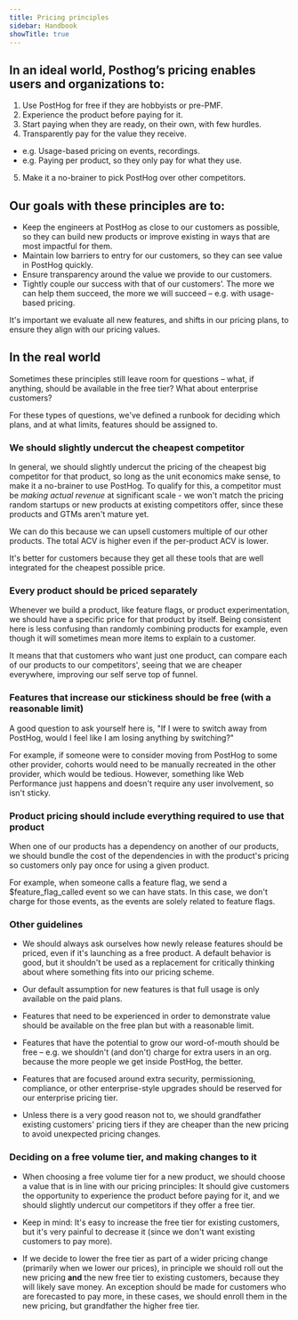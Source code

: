 ```yaml
---
title: Pricing principles
sidebar: Handbook
showTitle: true
---
```


## In an ideal world, Posthog’s pricing enables users and organizations to:

1. Use PostHog for free if they are hobbyists or pre-PMF.
2. Experience the product before paying for it.
3. Start paying when they are ready, on their own, with few hurdles.
4. Transparently pay for the value they receive.
  - e.g. Usage-based pricing on events, recordings.
  - e.g. Paying per product, so they only pay for what they use.
5. Make it a no-brainer to pick PostHog over other competitors.


## Our goals with these principles are to: 

- Keep the engineers at PostHog as close to our customers as possible, so they can build new products or improve existing in ways that are most impactful for them.
- Maintain low barriers to entry for our customers, so they can see value in PostHog quickly.
- Ensure transparency around the value we provide to our customers.
- Tightly couple our success with that of our customers’. The more we can help them succeed, the more we will succeed – e.g. with usage-based pricing.

It's important we evaluate all new features, and shifts in our pricing plans, to ensure they align with our pricing values.

## In the real world

Sometimes these principles still leave room for questions – what, if anything, should be available in the free tier? What about enterprise customers? 

For these types of questions, we've defined a runbook for deciding which plans, and at what limits, features should be assigned to.

### We should slightly undercut the cheapest competitor

In general, we should slightly undercut the pricing of the cheapest big competitor for that product, so long as the unit economics make sense, to make it a no-brainer to use PostHog. To qualify for this, a competitor must be _making actual revenue_ at significant scale - we won't match the pricing random startups or new products at existing competitors offer, since these products and GTMs aren't mature yet.

We can do this because we can upsell customers multiple of our other products. The total ACV is higher even if the per-product ACV is lower. 

It's better for customers because they get all these tools that are well integrated for the cheapest possible price.

### Every product should be priced separately

Whenever we build a product, like feature flags, or product experimentation, we should have a specific price for that product by itself. Being consistent here is less confusing than randomly combining products for example, even though it will sometimes mean more items to explain to a customer.

It means that that customers who want just one product, can compare each of our products to our competitors', seeing that we are cheaper everywhere, improving our self serve top of funnel.

### Features that increase our stickiness should be free (with a reasonable limit)

A good question to ask yourself here is, "If I were to switch away from PostHog, would I feel like I am losing anything by switching?"

For example, if someone were to consider moving from PostHog to some other provider, cohorts would need to be manually recreated in the other provider, which would be tedious. However, something like Web Performance just happens and doesn't require any user involvement, so isn't sticky.

### Product pricing should include everything required to use that product

When one of our products has a dependency on another of our products, we should bundle the cost of the dependencies in with the product's pricing so customers only pay once for using a given product.

For example, when someone calls a feature flag, we send a $feature_flag_called event so we can have stats. In this case, we don't charge for those events, as the events are solely related to feature flags.

### Other guidelines

- We should always ask ourselves how newly release features should be priced, even if it's launching as a free product. A default behavior is good, but it shouldn't be used as a replacement for critically thinking about where something fits into our pricing scheme.

- Our default assumption for new features is that full usage is only available on the paid plans.

- Features that need to be experienced in order to demonstrate value should be available on the free plan but with a reasonable limit.

- Features that have the potential to grow our word-of-mouth should be free – e.g. we shouldn't (and don't) charge for extra users in an org. because the more people we get inside PostHog, the better.

- Features that are focused around extra security, permissioning, compliance, or other enterprise-style upgrades should be reserved for our enterprise pricing tier.

- Unless there is a very good reason not to, we should grandfather existing customers' pricing tiers if they are cheaper than the new pricing to avoid unexpected pricing changes. 

### Deciding on a free volume tier, and making changes to it

- When choosing a free volume tier for a new product, we should choose a value that is in line with our pricing principles: It should give customers the opportunity to experience the product before paying for it, and we should slightly undercut our competitors if they offer a free tier. 

- Keep in mind: It's easy to increase the free tier for existing customers, but it's very painful to decrease it (since we don't want existing customers to pay more).

- If we decide to lower the free tier as part of a wider pricing change (primarily when we lower our prices), in principle we should roll out the new pricing **and** the new free tier to existing customers, because they will likely save money. An exception should be made for customers who are forecasted to pay more, in these cases, we should enroll them in the new pricing, but grandfather the higher free tier.